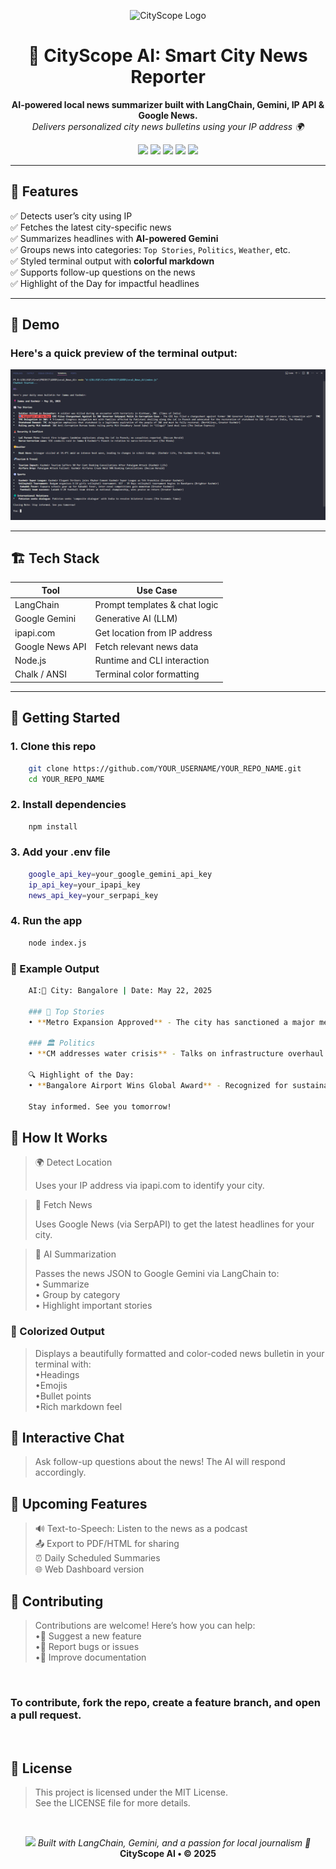 <p align="center">
  <img src="https://img.icons8.com/emoji/96/newspaper-emoji.png" alt="CityScope Logo" width="96"/>
</p>

<h1 align="center">🧠 CityScope AI: Smart City News Reporter</h1>

<p align="center">
  <b>AI-powered local news summarizer built with LangChain, Gemini, IP API & Google News.</b><br>
  <i>Delivers personalized city news bulletins using your IP address 🌍</i>
</p>

<p align="center">
  <img src="https://img.shields.io/badge/Language-JavaScript-yellow" />
  <img src="https://img.shields.io/badge/AI-Google Gemini-ff69b4" />
  <img src="https://img.shields.io/badge/IP%20Location-ipapi.com-blue" />
  <img src="https://img.shields.io/badge/News%20Source-Google%20News-red" />
  <img src="https://img.shields.io/badge/Made%20with-LangChain-green" />
</p>

---

## 📰 Features

✅ Detects user’s city using IP  
✅ Fetches the latest city-specific news  
✅ Summarizes headlines with **AI-powered Gemini**  
✅ Groups news into categories: `Top Stories`, `Politics`, `Weather`, etc.  
✅ Styled terminal output with **colorful markdown**  
✅ Supports follow-up questions on the news  
✅ Highlight of the Day for impactful headlines

---

## 📸 Demo
 
### Here's a quick preview of the terminal output:

<img src="Image.png" alt="Demo Output" width="800"/>

---

## 🏗️ Tech Stack

| Tool            | Use Case                      |
|-----------------|-------------------------------|
| LangChain       | Prompt templates & chat logic |
| Google Gemini   | Generative AI (LLM)           |
| ipapi.com       | Get location from IP address  |
| Google News API | Fetch relevant news data      |
| Node.js         | Runtime and CLI interaction   |
| Chalk / ANSI    | Terminal color formatting     |

---

## 🚀 Getting Started

### 1. Clone this repo

```bash
    git clone https://github.com/YOUR_USERNAME/YOUR_REPO_NAME.git
    cd YOUR_REPO_NAME
```

### 2. Install dependencies

```bash
    npm install
```


### 3. Add your .env file

```bash
    google_api_key=your_google_gemini_api_key
    ip_api_key=your_ipapi_key
    news_api_key=your_serpapi_key
```


### 4. Run the app

```bash
    node index.js
```


### 🧪 Example Output

```bash
    AI:📍 City: Bangalore | Date: May 22, 2025

    ### 📰 Top Stories
    • **Metro Expansion Approved** - The city has sanctioned a major metro route extension. (source: Times of India)

    ### 🏛 Politics
    • **CM addresses water crisis** - Talks on infrastructure overhaul begin today. (source: NDTV)

    🔍 Highlight of the Day:
    • **Bangalore Airport Wins Global Award** - Recognized for sustainable design and passenger satisfaction. (source: The Hindu)

    Stay informed. See you tomorrow!
```

## 🧠 How It Works
    
>🌍 Detect Location <br>
>
>    Uses your IP address via ipapi.com to identify your city.<br>

>📰 Fetch News <br>
>
>    Uses Google News (via SerpAPI) to get the latest headlines for your city.<br>

>🧠 AI Summarization<br>
>
>    Passes the news JSON to Google Gemini via LangChain to:<br>
>        • Summarize<br>
>        • Group by category<br>
>        • Highlight important stories<br>

### 🎨 Colorized Output
>
>Displays a beautifully formatted and color-coded news bulletin in your terminal with: <br>
>    •Headings <br>
>    •Emojis <br>
>    •Bullet points <br>
>    •Rich markdown feel <br>

## 🔁 Interactive Chat
>
>Ask follow-up questions about the news!
>The AI will respond accordingly.

## 📌 Upcoming Features 
>
>    🔊 Text-to-Speech: Listen to the news as a podcast <br>
>    📤 Export to PDF/HTML for sharing <br>
>    ⏰ Daily Scheduled Summaries <br>
>    🌐 Web Dashboard version <br>

## 🤝 Contributing 
>
>    Contributions are welcome! Here’s how you can help:<br>
>    •🚀 Suggest a new feature <br>
>    •🐞 Report bugs or issues <br>
>    •📄 Improve documentation <br>

<br>

### To contribute, fork the repo, create a feature branch, and open a pull request.
<br>

## 📄 License
>    This project is licensed under the MIT License. <br>
>    See the LICENSE file for more details. <br>

<br>

<p align="center"> <img src="https://img.icons8.com/color/48/ai--v2.png" width="28"/> <i>Built with LangChain, Gemini, and a passion for local journalism 📰</i><br> <b>CityScope AI • © 2025</b> </p>

